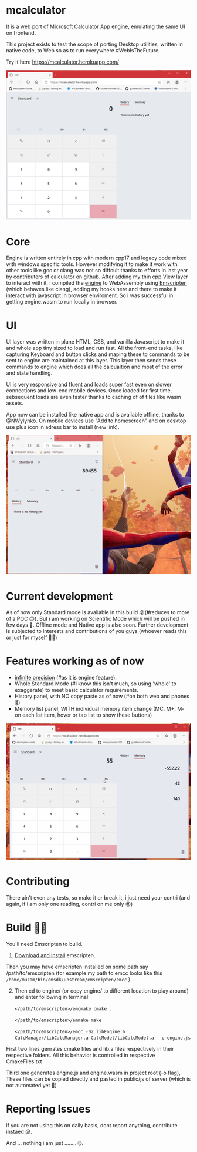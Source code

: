 # mcalculator

It is a web port of Microsoft Calculator App engine, emulating the same UI on frontend. 

This project exists to test the scope of porting Desktop utilities, written in native code, to Web so as to run everywhere #WebIsTheFuture.

Try it here https://mcalculator.herokuapp.com/

![screenshot](./engine/docs/Images/calc-screenshot.png)

# Core
Engine is written entirely in cpp with modern cpp17 and legacy code mixed with windows specific tools. However modifying it to make it work with other tools like gcc or clang   was not so diffcult thanks to efforts in last year by contributers of calculator on github. After adding my thin cpp View layer to interact with it, i compiled the [engine](./engine) to WebAssembly using [Emscripten](https://emscripten.org/) (which behaves like clang), adding my hooks here and there to make it interact with javascript in browser enviroment. So i was successful in getting engine.wasm to run locally in browser.

# UI
UI layer was written in plane HTML, CSS, and vanilla Javascript to make it and whole app tiny sized to load and run fast. All the front-end tasks, like capturing Keyboard and button clicks and maping these to commands to be sent to engine are maintained at this layer. This layer then sends these commands to engine which does all the calcualtion and most of the error and state handling.

UI is very responsive and fluent and loads super fast even on slower connections and low-end mobile devices. Once loaded for first time, sebsequent loads are even faster thanks to caching of of files like wasm assets. 

App now can be installed like native app and is available offline, thanks to @NWylynko. On mobile devices use "Add to homescreen" and on desktop use plus icon in adress bar to install (new link).

![responsive example](./engine/docs/Images/calc-resposive.gif)

# Current development
As of now only Standard mode is available in this build 😜(#reduces to more of a POC 😊). But i am working on Scientific Mode which will be pushed in few days 🤗. Offline mode and Native app is also soon. Further development is subjected to interests and contributions of you guys (whoever reads this or just for myself 🥴😭)

# Features working as of now
* [infinite precision](https://en.wikipedia.org/wiki/Arbitrary-precision_arithmetic) (#as it is engine feature).
* Whole Standard Mode (#i know this isn't much, so using 'whole' to exaggerate) to meet basic calculator requirements.
* History panel, with NO copy paste as of now (#on both web and phones 🤔).
* Memory list panel, WITH individual memory item change (MC, M+, M- on each list item, hover or tap list to show these buttons)

![memory-screenshot](./engine/docs/Images/calc-memory.gif)

# Contributing
There ain't even any tests, so make it or break it, i just need your contri (and again, if i am only one reading, contri on me only 😣)

# Build 🤷‍♂️
You'll need Emscripten to build. 
1. [Download and install](https://emscripten.org/docs/getting_started/downloads.html#sdk-download-and-install) emscripten.

Then you may have emscripten installed on some path say /path/to/emscripten (for example my path to emcc looks like this `/home/muzam/bin/emsdk/upstream/emscripten/emcc` )

2. Then cd to engine/ (or copy engine/ to different location to play around) and enter following in terminal

    `</path/to/emscripten>/emcmake cmake .`

    `</path/to/emscripten>/emmake make`

    `</path/to/emscripten>/emcc -02 libEngine.a CalcManager/libCalcManager.a CalcModel/libCalcModel.a  -o engine.js`

First two lines genrates cmake files and lib.a files respectively in their respective folders.
All this behavior is controlled in respective CmakeFiles.txt

Third one generates engine.js and engine.wasm in project root (-o flag), These files can be copied directly and pasted in public/js of server (which is not automated yet 😬)


# Reporting Issues
if you are not using this on daily basis, dont report anything, contribute instaed 😪.



And ...  nothing i am just ........  🤐.
